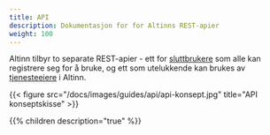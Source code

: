 ```yaml
---
title: API
description: Dokumentasjon for for Altinns REST-apier
weight: 100
---
```


Altinn tilbyr to separate REST-apier - ett for [sluttbrukere](sluttbruker) som alle kan registrere seg for å bruke,
og ett som utelukkende kan brukes av [tjenesteeiere](tjenesteeier) i Altinn.

{{< figure src="/docs/images/guides/api/api-konsept.jpg" title="API konseptskisse" >}}

{{% children description="true" %}}
